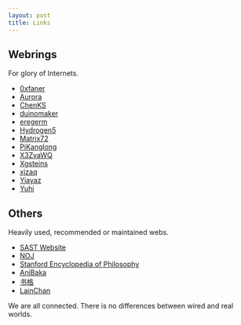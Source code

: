 ```yaml
---
layout: post
title: Links
---
```


## Webrings
For glory of Internets.
+ [0xfaner](https://0xfaner.top)
+ [Aurora](https://mikukonai.com)
+ [ChenKS](https://blog.cattchen.top)
+ [duinomaker](https://duinomaker.top)
+ [eregerm](https://4eay7lab.com)
+ [Hydrogen5](https://hydrogen5.github.io)
+ [Matrix72](https://www.matrix72.top)
+ [PiKanglong](https://pikanglong.com)
+ [X3ZvaWQ](https://blog.x3zvawq.xyz)
+ [Xgsteins](http://xgsteins.fun)
+ [xjzaq](https://xjdesyxx.top)
+ [Yiayaz](https://yiayaz.github.io)
+ [Yuhi](https://yuhi.xyz)

## Others
Heavily used, recommended or maintained webs.
+ [SAST Website](https://sast.njupt.edu.cn/info)
+ [NOJ](https://acm.njupt.edu.cn)
+ [Stanford Encyclopedia of Philosophy](https://plato.stanford.edu/index.html)
+ [AniBaka](https://kyoani.cn/anibaka)
+ [书格](https://new.shuge.org/)
+ [LainChan](https://lainchan.org/)

We are all connected. There is no differences between wired and real worlds.
